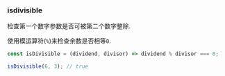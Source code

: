 ### isdivisible

检查第一个数字参数是否可被第二个数字整除. 

使用模运算符(`%`)来检查余数是否相等`0`. 

```js
const isDivisible = (dividend, divisor) => dividend % divisor === 0;
```

```js
isDivisible(6, 3); // true
```